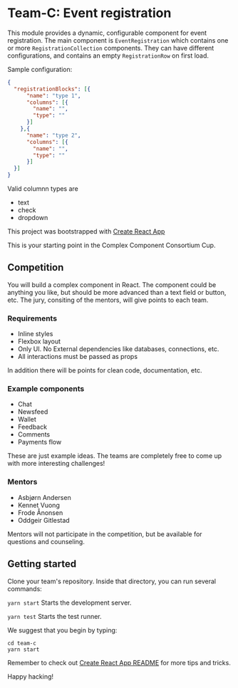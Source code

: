 # Team-C: Event registration

This module provides a dynamic, configurable component for event registration. The main component is `EventRegistration` which contains one or more `RegistrationCollection` components. They can have different configurations, and contains an empty `RegistrationRow` on first load.

Sample configuration:
```json
{
  "registrationBlocks": [{
      "name": "type 1",
      "columns": [{
        "name": "",
        "type": ""
      }]
    },{
      "name": "type 2",
      "columns": [{
        "name": "",
        "type": ""
      }]
  }]
}
```

Valid columnn types are
* text
* check
* dropdown

This project was bootstrapped with [Create React App](https://github.com/complex-components/team-c/blob/master/RCA_README.md)

This is your starting point in the Complex Component Consortium Cup.

## Competition
You will build a complex component in React. The component could be anything you like, but should be more advanced than a text field or button, etc.
The jury, consiting of the mentors, will give points to each team.


### Requirements
- Inline styles
- Flexbox layout
- Only UI. No External dependencies like databases, connections, etc.
- All interactions must be passed as props

In addition there will be points for clean code, documentation, etc.


### Example components
- Chat
- Newsfeed
- Wallet
- Feedback
- Comments
- Payments flow

These are just example ideas. The teams are completely free to come up with more interesting challenges!


### Mentors
- Asbjørn Andersen
- Kennet Vuong
- Frode Ånonsen
- Oddgeir Gitlestad

Mentors will not participate in the competition, but be available for questions and counseling.

## Getting started
Clone your team's repository.
Inside that directory, you can run several commands:

  `yarn start`
    Starts the development server.

  `yarn test`
    Starts the test runner.

We suggest that you begin by typing:

  ```
  cd team-c
  yarn start
  ```

Remember to check out [Create React App README](https://github.com/complex-components/team-c/blob/master/RCA_README.md) for more tips and tricks.

Happy hacking!
